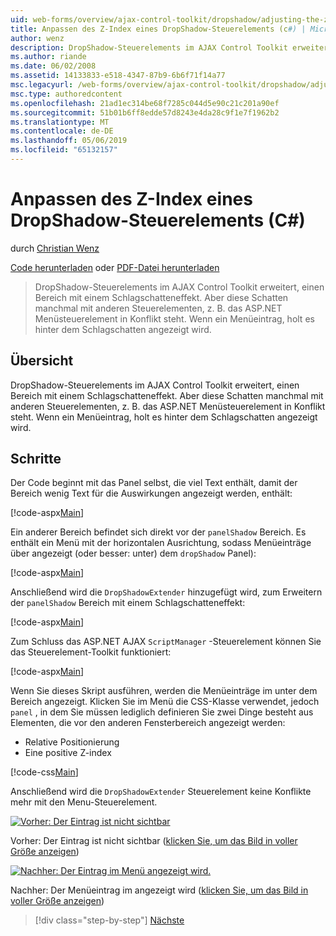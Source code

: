 ```yaml
---
uid: web-forms/overview/ajax-control-toolkit/dropshadow/adjusting-the-z-index-of-a-dropshadow-cs
title: Anpassen des Z-Index eines DropShadow-Steuerelements (c#) | Microsoft-Dokumentation
author: wenz
description: DropShadow-Steuerelements im AJAX Control Toolkit erweitert, einen Bereich mit einem Schlagschatteneffekt. Aber diese Schatten manchmal mit anderen Steuerelementen, für die Insta steht in Konflikt...
ms.author: riande
ms.date: 06/02/2008
ms.assetid: 14133833-e518-4347-87b9-6b6f71f14a77
msc.legacyurl: /web-forms/overview/ajax-control-toolkit/dropshadow/adjusting-the-z-index-of-a-dropshadow-cs
msc.type: authoredcontent
ms.openlocfilehash: 21ad1ec314be68f7285c044d5e90c21c201a90ef
ms.sourcegitcommit: 51b01b6ff8edde57d8243e4da28c9f1e7f1962b2
ms.translationtype: MT
ms.contentlocale: de-DE
ms.lasthandoff: 05/06/2019
ms.locfileid: "65132157"
---
```

# <a name="adjusting-the-z-index-of-a-dropshadow-c"></a>Anpassen des Z-Index eines DropShadow-Steuerelements (C#)

durch [Christian Wenz](https://github.com/wenz)

[Code herunterladen](http://download.microsoft.com/download/5/1/6/51652a81-500b-4f6b-88d3-617103e7941e/DropShadow1.cs.zip) oder [PDF-Datei herunterladen](http://download.microsoft.com/download/b/6/a/b6ae89ee-df69-4c87-9bfb-ad1eb2b23373/dropshadow1CS.pdf)

> DropShadow-Steuerelements im AJAX Control Toolkit erweitert, einen Bereich mit einem Schlagschatteneffekt. Aber diese Schatten manchmal mit anderen Steuerelementen, z. B. das ASP.NET Menüsteuerelement in Konflikt steht. Wenn ein Menüeintrag, holt es hinter dem Schlagschatten angezeigt wird.

## <a name="overview"></a>Übersicht

DropShadow-Steuerelements im AJAX Control Toolkit erweitert, einen Bereich mit einem Schlagschatteneffekt. Aber diese Schatten manchmal mit anderen Steuerelementen, z. B. das ASP.NET Menüsteuerelement in Konflikt steht. Wenn ein Menüeintrag, holt es hinter dem Schlagschatten angezeigt wird.

## <a name="steps"></a>Schritte

Der Code beginnt mit das Panel selbst, die viel Text enthält, damit der Bereich wenig Text für die Auswirkungen angezeigt werden, enthält:

[!code-aspx[Main](adjusting-the-z-index-of-a-dropshadow-cs/samples/sample1.aspx)]

Ein anderer Bereich befindet sich direkt vor der `panelShadow` Bereich. Es enthält ein Menü mit der horizontalen Ausrichtung, sodass Menüeinträge über angezeigt (oder besser: unter) dem `dropShadow` Panel):

[!code-aspx[Main](adjusting-the-z-index-of-a-dropshadow-cs/samples/sample2.aspx)]

Anschließend wird die `DropShadowExtender` hinzugefügt wird, zum Erweitern der `panelShadow` Bereich mit einem Schlagschatteneffekt:

[!code-aspx[Main](adjusting-the-z-index-of-a-dropshadow-cs/samples/sample3.aspx)]

Zum Schluss das ASP.NET AJAX `ScriptManager` -Steuerelement können Sie das Steuerelement-Toolkit funktioniert:

[!code-aspx[Main](adjusting-the-z-index-of-a-dropshadow-cs/samples/sample4.aspx)]

Wenn Sie dieses Skript ausführen, werden die Menüeinträge im unter dem Bereich angezeigt. Klicken Sie im Menü die CSS-Klasse verwendet, jedoch `panel` , in dem Sie müssen lediglich definieren Sie zwei Dinge besteht aus Elementen, die vor den anderen Fensterbereich angezeigt werden:

- Relative Positionierung
- Eine positive Z-index

[!code-css[Main](adjusting-the-z-index-of-a-dropshadow-cs/samples/sample5.css)]

Anschließend wird die `DropShadowExtender` Steuerelement keine Konflikte mehr mit den Menu-Steuerelement.

[![Vorher: Der Eintrag ist nicht sichtbar](adjusting-the-z-index-of-a-dropshadow-cs/_static/image2.png)](adjusting-the-z-index-of-a-dropshadow-cs/_static/image1.png)

Vorher: Der Eintrag ist nicht sichtbar ([klicken Sie, um das Bild in voller Größe anzeigen](adjusting-the-z-index-of-a-dropshadow-cs/_static/image3.png))

[![Nachher: Der Eintrag im Menü angezeigt wird.](adjusting-the-z-index-of-a-dropshadow-cs/_static/image5.png)](adjusting-the-z-index-of-a-dropshadow-cs/_static/image4.png)

Nachher: Der Menüeintrag im angezeigt wird ([klicken Sie, um das Bild in voller Größe anzeigen](adjusting-the-z-index-of-a-dropshadow-cs/_static/image6.png))

> [!div class="step-by-step"]
> [Nächste](manipulating-dropshadow-properties-from-client-code-cs.md)
